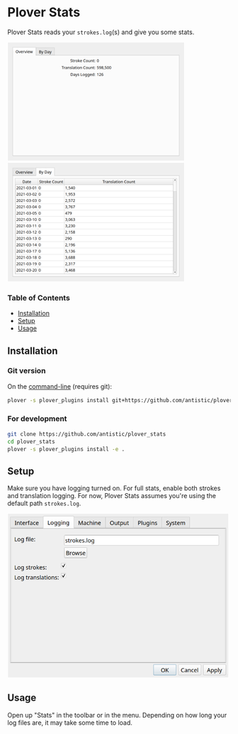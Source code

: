 # Plover Stats

Plover Stats reads your `strokes.log`(s) and give you some stats.

<img src="assets/overview.png" alt="overview screenshot" width="400"> <img src="assets/by_day.png" alt="stats by day screenshot" width="400">

### Table of Contents
- [Installation](#installation)
- [Setup](#setup)
- [Usage](#usage)

## Installation

### Git version

On the [command-line](https://plover.readthedocs.io/en/latest/cli_reference.html) (requires git):

```bash
plover -s plover_plugins install git+https://github.com/antistic/plover_stats.git
```

### For development

```bash
git clone https://github.com/antistic/plover_stats
cd plover_stats
plover -s plover_plugins install -e .
```

## Setup

Make sure you have logging turned on.
For full stats, enable both strokes and translation logging.
For now, Plover Stats assumes you're using the default path `strokes.log`.

<img src="assets/logging_config.png" alt="logging config settings" width="500">

## Usage

Open up "Stats" in the toolbar or in the menu. Depending on how long your log files are,
it may take some time to load.
